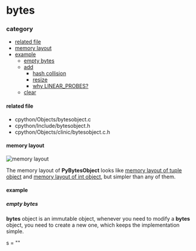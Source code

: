 # bytes

### category

* [related file](#related-file)
* [memory layout](#memory-layout)
* [example](#example)
	* [empty bytes](#empty-bytes)
	* [add](#add)
		* [hash collision](#hash-collision)
		* [resize](#resize)
	    * [why LINEAR_PROBES?](#why-LINEAR_PROBES)
	* [clear](#clear)

#### related file
* cpython/Objects/bytesobject.c
* cpython/Include/bytesobject.h
* cpython/Objects/clinic/bytesobject.c.h

#### memory layout

![memory layout](https://img-blog.csdnimg.cn/20190318160629447.png?x-oss-process=image/watermark,type_ZmFuZ3poZW5naGVpdGk,shadow_10,text_aHR0cHM6Ly9ibG9nLmNzZG4ubmV0L3FxXzMxNzIwMzI5,size_16,color_FFFFFF,t_70)

The memory layout of **PyBytesObject** looks like [memory layout of tuple object](https://github.com/zpoint/Cpython-Internals/blob/master/BasicObject/tuple/tuple.md#memory-layout) and [memory layout of int object](https://github.com/zpoint/Cpython-Internals/blob/master/BasicObject/long/long.md#memory-layout), but simpler than any of them.

#### example

##### empty bytes

**bytes** object is an immutable object, whenever you need to modify a **bytes** object, you need to create a new one, which keeps the implementation simple.

s = ""